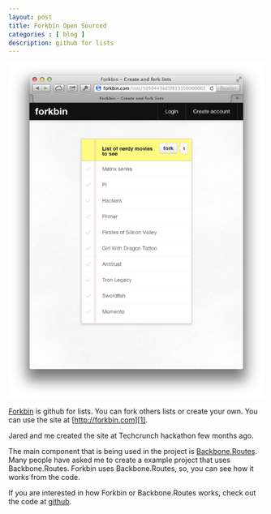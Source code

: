 ```yaml
---
layout: post
title: Forkbin Open Sourced
categories : [ blog ]
description: github for lists 
---
```


<img src="/images/forkbin/forkbin.png" />

[Forkbin][1] is github for lists.  You can fork others lists or create
your own.  You can use the site at [http://forkbin.com][1].

Jared and me created the site at Techcrunch hackathon few months ago.

The main component that is being used in the project is
[Backbone.Routes][2].  Many people have asked me to create a example
project that uses Backbone.Routes.  Forkbin uses Backbone.Routes, so, you can see
how it works from the code.

If you are interested in how Forkbin or Backbone.Routes works, check out
the code at [github][3].

[1]: http://forkbin.com/
[2]: https://github.com/siong1987/backbone_routes/
[3]: https://github.com/siong1987/forkbin 
